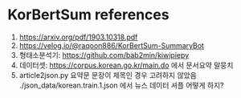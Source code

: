 # KorBertSum references
1. https://arxiv.org/pdf/1903.10318.pdf
2. https://velog.io/@raqoon886/KorBertSum-SummaryBot  
3. 형태소분석기: https://github.com/bab2min/kiwipiepy  
4. 데이터셋: https://corpus.korean.go.kr/main.do 에서 문서요약 말뭉치  
5. article2json.py 요약문 문장이 제목인 경우 고려하지 않았음  
./json_data/korean.train.1.json 에서 뉴스 데이터 셔플 어떻게 하지?
